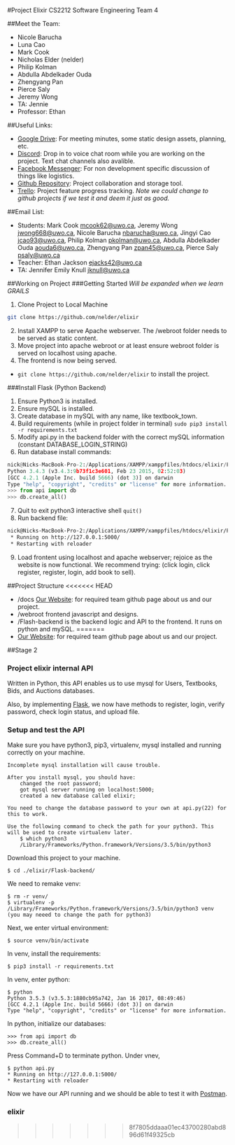 #Project Elixir
CS2212 Software Engineering Team 4

##Meet the Team:
* Nicole Barucha
* Luna Cao  
* Mark Cook 
* Nicholas Elder (nelder)
* Philip Kolman
* Abdulla Abdelkader Ouda
* Zhengyang Pan
* Pierce Saly
* Jeremy Wong
* TA: Jennie
* Professor: Ethan

##Useful Links:
* [Google Drive](https://drive.google.com/drive/u/0/folders/0B33lPR-1w35LU0pGaEViNVBPNnM): For meeting minutes, some static design assets, planning, etc.
* [Discord](https://discord.gg/sty82bT): Drop in to voice chat room while you are working on the project. Text chat channels also avalible.
* [Facebook Messenger](https://www.messenger.com/t/1520017064690069): For non development specific discussion of things like logistics.
* [Github Repository](https://github.com/nelder/elixir): Project collaboration and storage tool.
* [Trello](https://trello.com/b/3cZF8Gg7/elixir-cs2212-project): Project feature progress tracking. *Note we could change to github projects if we test it and deem it just as good.*

##Email List:
* Students: Mark Cook <mcook62@uwo.ca>, Jeremy Wong <jwong668@uwo.ca>, Nicole Barucha <nbarucha@uwo.ca>, Jingyi Cao <jcao93@uwo.ca>, Philip Kolman <pkolman@uwo.ca>, Abdulla Abdelkader Ouda <aouda6@uwo.ca>, Zhengyang Pan <zpan45@uwo.ca>, Pierce Saly <psaly@uwo.ca>
* Teacher: Ethan Jackson <ejacks42@uwo.ca>
* TA: Jennifer Emily Knull <jknull@uwo.ca>

##Working on Project
###Getting Started
*Will be expanded when we learn GRAILS*
1. Clone Project to Local Machine

```bash
git clone https://github.com/nelder/elixir
```

2. Install XAMPP to serve Apache webserver. The /webroot folder needs to be served as static content. 
3. Move project into apache webroot or at least ensure webroot folder is served on localhost using apache. 
4. The frontend is now being served.

* `git clone https://github.com/nelder/elixir` to install the project. 

###Install Flask (Python Backend)
1. Ensure Python3 is installed. 
2. Ensure mySQL is installed. 
3. Create database in mySQL with any name, like textbook_town. 
4. Build requirements (while in project folder in terminal) `sudo pip3 install -r requirements.txt`
5. Modify api.py in the backend folder with the correct mySQL information (constant DATABASE_LOGIN_STRING)
6. Run database install commands:

```python
nick@Nicks-MacBook-Pro-2:/Applications/XAMPP/xamppfiles/htdocs/elixir/Flask-backend$ python3
Python 3.4.3 (v3.4.3:9b73f1c3e601, Feb 23 2015, 02:52:03) 
[GCC 4.2.1 (Apple Inc. build 5666) (dot 3)] on darwin
Type "help", "copyright", "credits" or "license" for more information.
>>> from api import db
>>> db.create_all()
```

7. Quit to exit python3 interactive shell `quit()`
8. Run backend file:

```bash
nick@Nicks-MacBook-Pro-2:/Applications/XAMPP/xamppfiles/htdocs/elixir/Flask-backend$ python3 api.py 
 * Running on http://127.0.0.1:5000/
 * Restarting with reloader
```

9. Load frontent using localhost and apache webserver; rejoice as the website is now functional. We recommend trying: (click login, click register, register, login, add book to sell).

##Project Structure
<<<<<<< HEAD
* /docs [Our Website](https://nelder.github.io/elixir/): for required team github page about us and our project.
* /webroot frontend javascript and designs.
* /Flash-backend is the backend logic and API to the frontend. It runs on python and mySQL.
=======
* [Our Website](https://nelder.github.io/elixir/): for required team github page about us and our project.

##Stage 2
### Project elixir internal API
Written in Python, this API enables us to use mysql for Users, Textbooks, Bids, and Auctions databases.

Also, by implementing [Flask](http://flask.pocoo.org), we now have methods to register, login, verify password, check login status, and upload file.

### Setup and test the API
Make sure you have python3, pip3, virtualenv, mysql installed and running correctly on your machine.

    Incomplete mysql installation will cause trouble.

    After you install mysql, you should have:
        changed the root password;
        got mysql server running on localhost:5000;
        created a new database called elixir;

    You need to change the database password to your own at api.py(22) for this to work.

    Use the following command to check the path for your python3. This will be used to create virtualenv later.
        $ which python3
        /Library/Frameworks/Python.framework/Versions/3.5/bin/python3


Download this project to your machine.

    $ cd ./elixir/Flask-backend/

We need to remake venv:

    $ rm -r venv/
    $ virtualenv -p /Library/Frameworks/Python.framework/Versions/3.5/bin/python3 venv
    (you may neeed to change the path for python3)

Next, we enter virtual environment:

    $ source venv/bin/activate

In venv, install the requirements:

    $ pip3 install -r requirements.txt

In venv, enter python:

    $ python
    Python 3.5.3 (v3.5.3:1880cb95a742, Jan 16 2017, 08:49:46)
    [GCC 4.2.1 (Apple Inc. build 5666) (dot 3)] on darwin
    Type "help", "copyright", "credits" or "license" for more information.

In python, initialize our databases:

    >>> from api import db
    >>> db.create_all()

Press Command+D to terminate python. Under vnev,

    $ python api.py
    * Running on http://127.0.0.1:5000/
    * Restarting with reloader

Now we have our API running and we should be able to test it with [Postman](https://www.getpostman.com/).

### elixir
>>>>>>> 8f7805ddaaa01ec43700280abd896d61f49325cb
